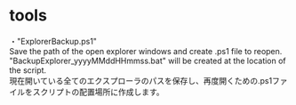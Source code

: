 # tools

・"ExplorerBackup.ps1"<br>
Save the path of the open explorer windows and create .ps1 file to reopen.<br>
"BackupExplorer_yyyyMMddHHmmss.bat" will be created at the location of the script.<br>
現在開いている全てのエクスプローラのパスを保存し、再度開くための.ps1ファイルをスクリプトの配置場所に作成します。<br>
